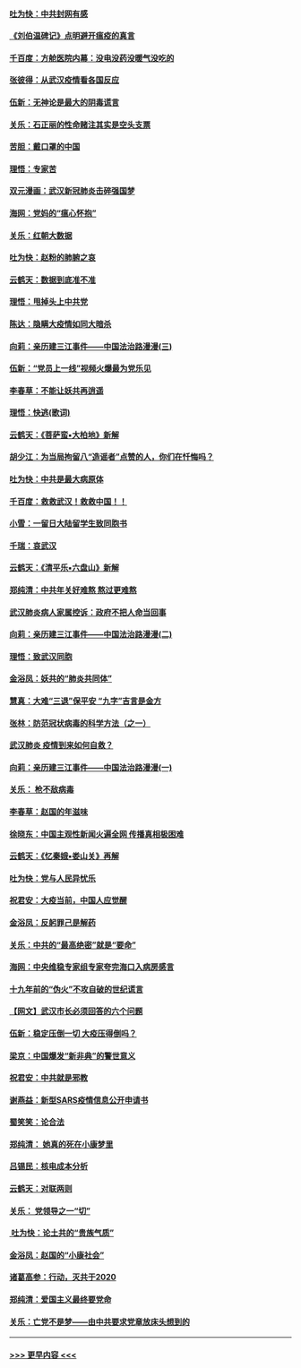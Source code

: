 #### [吐为快：中共封网有感](../pages/nsc993/n11852575.md?t=02081455) 
#### [《刘伯温碑记》点明避开瘟疫的真言](../pages/nsc993/n11852128.md?t=02081455) 
#### [千百度：方舱医院内幕：没电没药没暖气没吃的](../pages/nsc993/n11850211.md?t=02081455) 
#### [张彼得：从武汉疫情看各国反应](../pages/nsc993/n11850102.md?t=02081455) 
#### [伍新：无神论是最大的阴毒谎言](../pages/nsc993/n11846129.md?t=02081455) 
#### [关乐：石正丽的性命赌注其实是空头支票](../pages/nsc993/n11846109.md?t=02081455) 
#### [苦胆：戴口罩的中国](../pages/nsc993/n11845576.md?t=02081455) 
#### [理悟：专家苦](../pages/nsc993/n11845564.md?t=02081455) 
#### [双元漫画：武汉新冠肺炎击碎强国梦](../pages/nsc993/n11843320.md?t=02081455) 
#### [海网：党妈的“瘟心怀抱”](../pages/nsc993/n11840740.md?t=02081455) 
#### [关乐：红朝大数据](../pages/nsc993/n11840675.md?t=02081455) 
#### [吐为快：赵粉的肺腑之哀](../pages/nsc993/n11840618.md?t=02081455) 
#### [云鹤天：数据到底准不准](../pages/nsc993/n11840325.md?t=02081455) 
#### [理悟：甩掉头上中共党](../pages/nsc993/n11838826.md?t=02081455) 
#### [陈达：隐瞒大疫情如同大暗杀](../pages/nsc993/n11838771.md?t=02081455) 
#### [向莉：亲历建三江事件——中国法治路漫漫(三)](../pages/nsc993/n11831825.md?t=02081455) 
#### [伍新：“党员上一线”视频火爆最为党乐见](../pages/nsc993/n11838200.md?t=02081455) 
#### [李春草：不能让妖共再逍遥](../pages/nsc993/n11838102.md?t=02081455) 
#### [理悟：快逃(歌词)](../pages/nsc993/n11838083.md?t=02081455) 
#### [云鹤天：《菩萨蛮▪大柏地》新解](../pages/nsc993/n11838059.md?t=02081455) 
#### [胡少江：为当局拘留八“造谣者”点赞的人，你们在忏悔吗？](../pages/nsc993/n11836801.md?t=02081455) 
#### [吐为快：中共是最大病原体](../pages/nsc993/n11836748.md?t=02081455) 
#### [千百度：救救武汉！救救中国！！](../pages/nsc993/n11836145.md?t=02081455) 
#### [小雪：一留日大陆留学生致同胞书](../pages/nsc993/n11834624.md?t=02081455) 
#### [千瑞：哀武汉](../pages/nsc993/n11833647.md?t=02081455) 
#### [云鹤天：《清平乐▪六盘山》新解](../pages/nsc993/n11833611.md?t=02081455) 
#### [郑纯清：中共年关好难熬 熬过更难熬](../pages/nsc993/n11833489.md?t=02081455) 
#### [武汉肺炎病人家属控诉：政府不把人命当回事](../pages/nsc993/n11833205.md?t=02081455) 
#### [向莉：亲历建三江事件——中国法治路漫漫(二)](../pages/nsc993/n11829102.md?t=02081455) 
#### [理悟：致武汉同胞](../pages/nsc993/n11831522.md?t=02081455) 
#### [金浴凤：妖共的“肺炎共同体”](../pages/nsc993/n11829448.md?t=02081455) 
#### [慧真：大难“三退”保平安 “九字”吉言是金方](../pages/nsc993/n11829501.md?t=02081455) 
#### [张林：防范冠状病毒的科学方法（之一）](../pages/nsc993/n11828618.md?t=02081455) 
#### [武汉肺炎 疫情到来如何自救？](../pages/nsc993/n11827632.md?t=02081455) 
#### [向莉：亲历建三江事件——中国法治路漫漫(一)](../pages/nsc993/n11827190.md?t=02081455) 
#### [关乐： 枪不敌病毒](../pages/nsc993/n11826746.md?t=02081455) 
#### [李春草：赵国的年滋味](../pages/nsc993/n11826321.md?t=02081455) 
#### [徐晓东：中国主观性新闻火遍全网 传播真相极困难](../pages/nsc993/n11826508.md?t=02081455) 
#### [云鹤天：《忆秦娥▪娄山关》再解](../pages/nsc993/n11824682.md?t=02081455) 
#### [吐为快：党与人民异忧乐](../pages/nsc993/n11824660.md?t=02081455) 
#### [祝君安：大疫当前，中国人应觉醒](../pages/nsc993/n11821946.md?t=02081455) 
#### [金浴凤：反躬罪己是解药](../pages/nsc993/n11820280.md?t=02081455) 
#### [关乐：中共的“最高绝密”就是“要命”](../pages/nsc993/n11816946.md?t=02081455) 
#### [海网：中央维稳专家组专家夸完海口入病房感言](../pages/nsc993/n11815138.md?t=02081455) 
#### [十九年前的“伪火”不攻自破的世纪谎言](../pages/nsc993/n11813238.md?t=02081455) 
#### [【网文】武汉市长必须回答的六个问题](../pages/nsc993/n11813848.md?t=02081455) 
#### [伍新：稳定压倒一切 大疫压得倒吗？](../pages/nsc993/n11812634.md?t=02081455) 
#### [梁京：中国爆发“新非典”的警世意义](../pages/nsc993/n11812554.md?t=02081455) 
#### [祝君安：中共就是邪教](../pages/nsc993/n11812431.md?t=02081455) 
#### [谢燕益：新型SARS疫情信息公开申请书](../pages/nsc993/n11808840.md?t=02081455) 
#### [蜀笑笑：论合法](../pages/nsc993/n11808064.md?t=02081455) 
#### [郑纯清： 她真的死在小康梦里](../pages/nsc993/n11806623.md?t=02081455) 
#### [吕锡民：核电成本分析](../pages/nsc993/n11806284.md?t=02081455) 
#### [云鹤天：对联两则](../pages/nsc993/n11805957.md?t=02081455) 
#### [关乐： 党领导之一“切”](../pages/nsc993/n11804505.md?t=02081455) 
#### [ 吐为快：论土共的“贵族气质”](../pages/nsc993/n11804490.md?t=02081455) 
#### [金浴凤：赵国的“小康社会”](../pages/nsc993/n11804452.md?t=02081455) 
#### [诸葛高参：行动，灭共于2020](../pages/nsc993/n11804120.md?t=02081455) 
#### [郑纯清：爱国主义最终要党命](../pages/nsc993/n11802197.md?t=02081455) 
#### [关乐：亡党不是梦——由中共要求党章放床头想到的](../pages/nsc993/n11802156.md?t=02081455) 

----
#### [ >>> 更早内容 <<< ](../indexes/nsc993-earlier.md)
